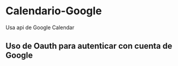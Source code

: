 # Calendario-Google
Usa api de Google Calendar

## Uso de Oauth para autenticar con cuenta de Google
